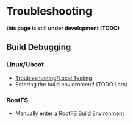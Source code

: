 # Troubleshooting
**this page is still under development (TODO)**

## Build Debugging

### Linux/Uboot
* [Troubleshooting/Local Testing](local-testing.md)
* Entering the build enviornment! (TODO Lars)

### RootFS
* [Manually enter a RootFS Build
  Environment](rootfs/entering-build-environment.md)


